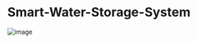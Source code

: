 # Smart-Water-Storage-System

![image](https://github.com/user-attachments/assets/767bc368-0b9f-4d3e-bd0b-416434e8c748)

